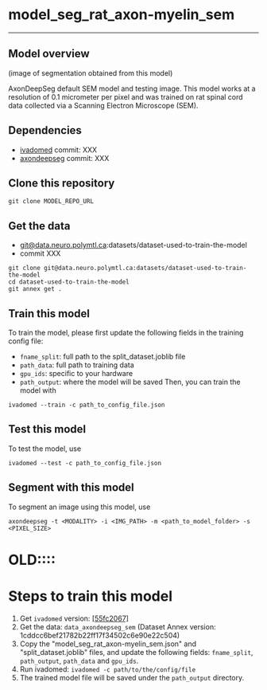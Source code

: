 # model_seg_rat_axon-myelin_sem
---
## Model overview
(image of segmentation obtained from this model)

AxonDeepSeg default SEM model and testing image. This model works at a resolution of 0.1 micrometer per pixel and was trained on rat spinal cord data collected via a Scanning Electron Microscope (SEM).

## Dependencies
- [ivadomed](https://ivadomed.org/) commit: XXX
- [axondeepseg](https://axondeepseg.readthedocs.io/en/latest/) commit: XXX

## Clone this repository
```
git clone MODEL_REPO_URL
```

## Get the data
- git@data.neuro.polymtl.ca:datasets/dataset-used-to-train-the-model
- commit XXX

```
git clone git@data.neuro.polymtl.ca:datasets/dataset-used-to-train-the-model
cd dataset-used-to-train-the-model
git annex get .
```

## Train this model
To train the model, please first update the following fields in the training config file:
- `fname_split`: full path to the split_dataset.joblib file
- `path_data`: full path to training data
- `gpu_ids`: specific to your hardware
- `path_output`: where the model will be saved
Then, you can train the model with
```
ivadomed --train -c path_to_config_file.json
```

## Test this model
To test the model, use
```
ivadomed --test -c path_to_config_file.json
```

## Segment with this model
To segment an image using this model, use
```
axondeepseg -t <MODALITY> -i <IMG_PATH> -m <path_to_model_folder> -s <PIXEL_SIZE>
```

# OLD::::


# Steps to train this model
1. Get `ivadomed` version: [[55fc2067]](https://github.com/ivadomed/ivadomed/commit/55fc2067cbb9c97a711e32cf8b5a377fb6d517be)
2. Get the data: `data_axondeepseg_sem` (Dataset Annex version: 1cddcc6bef21782b22ff17f34502c6e90e22c504)
3. Copy the "model_seg_rat_axon-myelin_sem.json" and "split_dataset.joblib" files, and update the following fields: `fname_split`, `path_output`, `path_data` and `gpu_ids`.
4. Run ivadomed: `ivadomed -c path/to/the/config/file`
5. The trained model file will be saved under the `path_output` directory.
